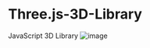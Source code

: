 # Three.js-3D-Library
JavaScript 3D Library
![image](https://user-images.githubusercontent.com/59316805/158780403-69bc6100-9b00-4d9f-bcf3-12e5dbbcd7cc.png)
